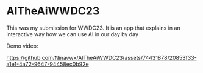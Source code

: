 # AlTheAiWWDC23
This was my submission for WWDC23. It is an app that explains in an interactive way how we can use AI in our day by day

Demo video:

https://github.com/Ninavwx/AlTheAiWWDC23/assets/74431878/20853f33-a1e1-4a72-9647-94458ec0b92e

